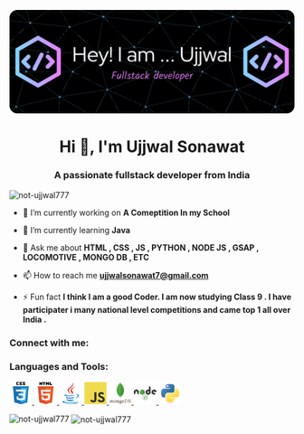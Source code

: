 ![logo](https://github.com/not-ujjwal777/not-ujjwal777/blob/main/github-header-image%20(2).png)

<h1 align="center">Hi 👋, I'm Ujjwal Sonawat</h1>
<h3 align="center">A passionate fullstack developer from India</h3>

<p align="left"> <img src="https://komarev.com/ghpvc/?username=not-ujjwal777&label=Profile%20views&color=0e75b6&style=flat" alt="not-ujjwal777" /> </p>

- 🔭 I’m currently working on **A Comeptition In my School**

- 🌱 I’m currently learning **Java**

- 💬 Ask me about **HTML , CSS , JS , PYTHON , NODE JS , GSAP , LOCOMOTIVE , MONGO DB , ETC**

- 📫 How to reach me **ujjwalsonawat7@gmail.com**

- ⚡ Fun fact **I think I am a good Coder. I am now studying Class 9 . I have participater i many national level competitions and came top 1 all over India .**

<h3 align="left">Connect with me:</h3>
<p align="left">
</p>

<h3 align="left">Languages and Tools:</h3>
<p align="left"> <a href="https://www.w3schools.com/css/" target="_blank" rel="noreferrer"> <img src="https://raw.githubusercontent.com/devicons/devicon/master/icons/css3/css3-original-wordmark.svg" alt="css3" width="40" height="40"/> </a> <a href="https://www.w3.org/html/" target="_blank" rel="noreferrer"> <img src="https://raw.githubusercontent.com/devicons/devicon/master/icons/html5/html5-original-wordmark.svg" alt="html5" width="40" height="40"/> </a> <a href="https://www.java.com" target="_blank" rel="noreferrer"> <img src="https://raw.githubusercontent.com/devicons/devicon/master/icons/java/java-original.svg" alt="java" width="40" height="40"/> </a> <a href="https://developer.mozilla.org/en-US/docs/Web/JavaScript" target="_blank" rel="noreferrer"> <img src="https://raw.githubusercontent.com/devicons/devicon/master/icons/javascript/javascript-original.svg" alt="javascript" width="40" height="40"/> </a> <a href="https://www.mongodb.com/" target="_blank" rel="noreferrer"> <img src="https://raw.githubusercontent.com/devicons/devicon/master/icons/mongodb/mongodb-original-wordmark.svg" alt="mongodb" width="40" height="40"/> </a> <a href="https://nodejs.org" target="_blank" rel="noreferrer"> <img src="https://raw.githubusercontent.com/devicons/devicon/master/icons/nodejs/nodejs-original-wordmark.svg" alt="nodejs" width="40" height="40"/> </a> <a href="https://www.python.org" target="_blank" rel="noreferrer"> <img src="https://raw.githubusercontent.com/devicons/devicon/master/icons/python/python-original.svg" alt="python" width="40" height="40"/> </a> </p>

<p><img align="left" src="https://github-readme-stats.vercel.app/api/top-langs?username=not-ujjwal777&show_icons=true&locale=en&layout=compact" alt="not-ujjwal777" /></p>

<p>&nbsp;<img align="center" src="https://github-readme-stats.vercel.app/api?username=not-ujjwal777&show_icons=true&locale=en" alt="not-ujjwal777" >
